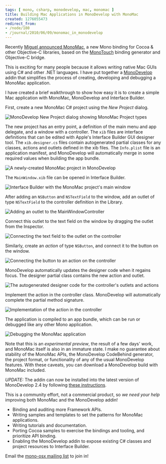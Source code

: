 ```yaml
---
tags: [ mono, csharp, monodevelop, mac, monomac ]
title: Building Mac Applications in MonoDevelop with MonoMac
created: 1276055473
redirect_from:
- /node/180
- /journal/2010/06/09/monomac_in_monodevelop
---
```

Recently [Miguel announced
MonoMac](http://tirania.org/blog/archive/2010/Apr-19.html), a new Mono binding
for Cocoa & other Objective-C libraries, based on the
[MonoTouch](http://monotouch.net) binding generator and Objective-C bridge.

This is exciting for many people because it allows writing native Mac GUIs using
C# and other .NET languages. I have put together a
[MonoDevelop](https://monodevelop.com) addin that simplifies the process of
creating, developing and debugging a MonoMac application.<!--break-->

I have created a brief walkthrough to show how easy it is to create a simple Mac application with MonoMac, MonoDevelop and Interface Builder.

First, create a new MonoMac C# project using the _New Project_ dialog.

![MonoDevelop New Project dialog showing MonoMac Project types](/files/images/MonoScreenshots/MonoMacHello1.png)

The new project has an entry point, a definition of the main menu and app
delegate, and a window with a controller. The `xib` files are interface
definitions that can be edited with Apple's Interface Builder GUI designer tool.
The `xib.designer.cs` files contain autogenerated partial classes for any
classes, actions and outlets defined in the xib files. The `Info.plist` file is
an application manifest, and MonoDevelop will automatically merge in some
required values when building the app bundle.

![A newly-created MonoMac project in MonoDevelop](/files/images/MonoScreenshots/MonoMacHello2.png)

The `MainWindow.xib` file can be opened in Interface Builder.

![Interface Builder with the MonoMac project's main window](/files/images/MonoScreenshots/MonoMacHello3.png)

After adding an `NSButton` and `NSTextField` to the window, add an outlet of type `NSTextField` to the controller definition in the Library.

![Adding an outlet to the MainWindowController](/files/images/MonoScreenshots/MonoMacHello4.png)

Connect this outlet to the text field on the window by dragging the outlet from the Inspector.

![Connecting the text field to the outlet on the controller](/files/images/MonoScreenshots/MonoMacHello5.png)

Similarly, create an _action_ of type `NSButton`, and connect it to the button on the window.

![Connecting the button to an action on the controller](/files/images/MonoScreenshots/MonoMacHello6.png)

MonoDevelop automatically updates the designer code when it regains focus. The designer partial class contains the new action and outlet.

![The autogenerated designer code for the controller's outlets and actions](/files/images/MonoScreenshots/MonoMacHello7.png)

Implement the action in the controller class. MonoDevelop will automatically complete the partial method signature.

![Implementation of the action in the controller](/files/images/MonoScreenshots/MonoMacHello8.png)

The application is compiled to an app bundle, which can be run or debugged like any other Mono application.

![Debugging the MonoMac application](/files/images/MonoScreenshots/MonoMacHello9.png)

Note that this is an _experimental preview_, the result of a few days' work, and
MonoMac itself is also in an immature state. I make no guarantee about stability
of the MonoMac APIs, the MonoDevelop CodeBehind generator, the project format,
or functionality of any of the usual MonoDevelop features. With these caveats,
you can download a MonoDevelop build with MonoMac included.

*UPDATE:* The addin can now be installed into the latest version of MonoDevelop 2.4 by following [these instructions](http://www.mono-project.com/MonoMac#Obtaining_MonoMac).

This is a community effort, not a commercial product, so *we need your help* improving both MonoMac and the MonoDevelop addin!

* Binding and auditing more Framework APIs.
* Writing samples and templates to set the patterns for MonoMac applications.
* Writing tutorials and documentation.
* Porting Cocoa samples to exercise the bindings and tooling, and prioritize API
  binding.
* Enabling the MonoDevelop addin to expose existing C# classes and project
  resources to Interface Builder.

Email the [mono-osx mailing list](http://lists.ximian.com/mailman/listinfo/mono-osx) to join in!
